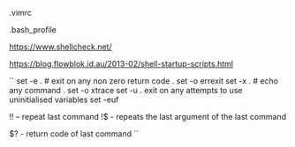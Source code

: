 .vimrc

.bash_profile

<https://www.shellcheck.net/>

<https://blog.flowblok.id.au/2013-02/shell-startup-scripts.html>

``
set -e . # exit on any non zero return code .  set -o errexit
set -x . # echo any command . set -o xtrace
set -u . exit on any attempts to use uninitialised variables
set -euf

!! – repeat last command
!$ - repeats the last argument of the last command

$?  - return code of last command
``
